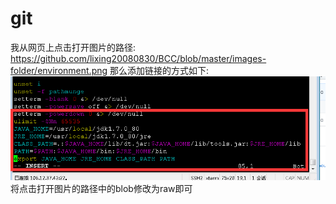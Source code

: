# git


我从网页上点击打开图片的路径:
https://github.com/lixing20080830/BCC/blob/master/images-folder/environment.png
那么添加链接的方式如下:
![image](https://github.com/lixing20080830/BCC/raw/master/images-folder/environment.png)
将点击打开图片的路径中的blob修改为raw即可

